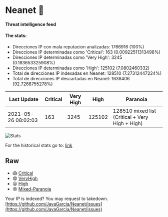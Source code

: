 # Neanet :hocho:
#### Threat intelligence feed
#### The stats:

- Direcciones IP con mala reputacion analizadas: 1766916 (100%)
- Direcciones IP determinadas como 'Critical':  163 (0.00922511313498%)
- Direcciones IP determinadas como 'Very High':  3245 (0.183653325908%)
- Direcciones IP determinadas como 'High':  125102 (7.0802460332)
- Total de direcciones IP indexadas en Neanet:  128510 (7.27312447224%)
- Total de direcciones IP descartadas en Neanet:  1638406 (92.7268755278%)

| Last Update | Critical | Very High | High | Paranoia |
| --- | --- | --- | --- | --- |
| 2021-05-26 08:02:03 | 163 | 3245 | 125102 | 128510 mixed list (Critical + Very High + High)|

![Stats](https://docs.google.com/spreadsheets/d/e/2PACX-1vSnaNMIXVabIpDJjufMlzH7poXnshF3mgd8Is1g9ytUEzVsP5my4Trn8f-xkoLLQ38xpL3HtmUexLo6/pubchart?oid=501124687&format=image)

For the historical stats go to: [link](/stats.csv)
## Raw
- :scream: [Critical](https://raw.githubusercontent.com/JavaGarcia/Neanet/master/blacklists/neanet_critical.txt)
- :fearful: [VeryHigh](https://raw.githubusercontent.com/JavaGarcia/Neanet/master/blacklists/neanet_veryHigh.txtt)
- :frowning: [High](https://raw.githubusercontent.com/JavaGarcia/Neanet/master/blacklists/neanet_high.txt)
- :dizzy_face: [Mixed-Paranoia](https://raw.githubusercontent.com/JavaGarcia/Neanet/master/blacklists/neanet_all.txt)


Your IP is indexed? You may request to takedown. [https://github.com/JavaGarcia/Neanet/issues](https://github.com/JavaGarcia/Neanet/issues)
























































































































































































































































































































































































































































































































































































































































































































































































































































































































































































































































































































































































































































































































































































































































































































































































































































































































































































































































































































































































































































































































































































































































































































































































































































































































































































































































































































































































































































































































































































































































































































































































































































































































































































































































































































































































































































































































































































































































































































































































































































































































































































































































































































































































































































































































































































































































































































































































































































































































































































































































































































































































































































































































































































































































































































































































































































































































































































































































































































































































































































































































































































































































































































































































































































































































































































































































































































































































































